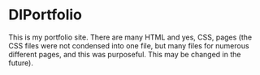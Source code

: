 # DIPortfolio

This is my portfolio site. There are many HTML and yes, CSS, pages (the CSS files were not condensed into one file, but many files for numerous different pages, and this was purposeful. This may be changed in the future).   
